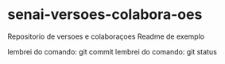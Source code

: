 # senai-versoes-colabora-oes
Repositorio de versoes e colaboraçoes
Readme de exemplo

lembrei do comando: git commit
lembrei do comando: git status

